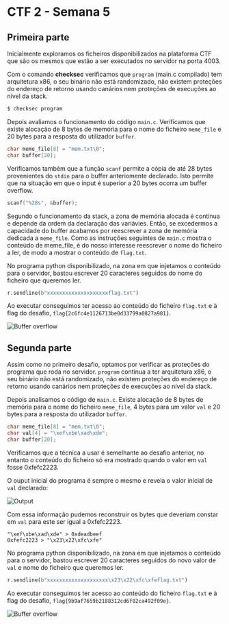 # CTF 2 - Semana 5

## Primeira parte

Inicialmente exploramos os ficheiros disponibilizados na plataforma CTF que são os mesmos que estão a ser executados no servidor na porta 4003. 

Com o comando **checksec** verificamos que `program` (main.c compilado) tem arquitetura x86, o seu binário não está randomizado, não existem proteções do endereço de retorno usando canários nem proteções de execuções ao nível da stack.

```bash
$ checksec program
```

Depois avaliamos o funcionamento do código `main.c`. Verificamos que existe alocação de 8 bytes de memória para o nome do ficheiro `meme_file` e 20 bytes para a resposta do utilizador `buffer`. 

```c
char meme_file[8] = "mem.txt\0";
char buffer[20];
```

Verificamos também que a função `scanf` permite a cópia de até 28 bytes provenientes do `stdin` para o buffer anteriomente declarado. Isto permite que na situação em que o input é superior a 20 bytes ocorra um buffer overflow.

```c
scanf("%28s", &buffer);
```

Segundo o funcionamento da stack, a zona de memória alocada é contínua e depende da ordem da declaração das variávies. Então, se excedermos a capacidade do buffer acabamos por reescrever a zona de memória dedicada a `meme_file`. Como as instruções seguintes de `main.c` mostra o conteúdo de meme_file, é do nosso interesse reescrever o nome do ficheiro a ler, de modo a mostrar o conteúdo de `flag.txt`.

No programa python disponibilizado, na zona em que injetamos o conteúdo para o servidor, bastou escrever 20 caracteres seguidos do nome do ficheiro que queremos ler.

```python
r.sendline(b"xxxxxxxxxxxxxxxxxxxxflag.txt")
```

Ao executar conseguimos ter acesso ao conteúdo do ficheiro `flag.txt` e à flag do desafio, `flag{2c6fc4e1126713be0d33799a0827a981}`.

![Buffer overflow](../img/ctf2task1.png)

## Segunda parte

Assim como no primeiro desafio, optamos por verificar as proteções do programa que roda no servidor. `program` continua a ter arquitetura x86, o seu binário não está randomizado, não existem proteções do endereço de retorno usando canários nem proteções de execuções ao nível da stack.

Depois analisamos o código de `main.c`. Existe alocação de 8 bytes de memória para o nome do ficheiro `meme_file`, 4 bytes para um valor `val` e 20 bytes para a resposta do utilizador `buffer`. 

```c
char meme_file[8] = "mem.txt\0";
char val[4] = "\xef\xbe\xad\xde";
char buffer[20];
```

Verificamos que a técnica a usar é semelhante ao desafio anterior, no entanto o conteúdo do ficheiro só era mostrado quando o valor em `val` fosse 0xfefc2223.

O ouput inicial do programa é sempre o mesmo e revela o valor inicial de `val` declarado:

![Output](../img/ctf2task2a.png)

Com essa informação pudemos reconstruir os bytes que deveriam constar em `val` para este ser igual a 0xfefc2223.

```
"\xef\xbe\xad\xde" > 0xdeadbeef
0xfefc2223 > "\x23\x22\xfc\xfe"
```

No programa python disponibilizado, na zona em que injetamos o conteúdo para o servidor, bastou escrever 20 caracteres seguidos do novo valor de `val` e nome do ficheiro que queremos ler.

```python
r.sendline(b"xxxxxxxxxxxxxxxxxxxx\x23\x22\xfc\xfeflag.txt")
```

Ao executar conseguimos ter acesso ao conteúdo do ficheiro `flag.txt` e à flag do desafio, `flag{9b9af7659b2188312cd6f82ca492f09e}`.

![Buffer overflow](../img/ctf2task2b.png)
